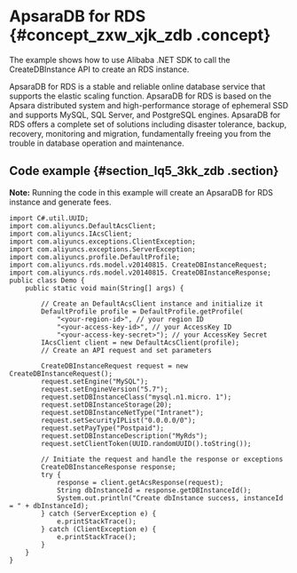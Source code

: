 # ApsaraDB for RDS {#concept_zxw_xjk_zdb .concept}

The example shows how to use Alibaba .NET SDK to call the CreateDBInstance API to create an RDS instance.

ApsaraDB for RDS is a stable and reliable online database service that supports the elastic scaling function. ApsaraDB for RDS is based on the Apsara distributed system and high-performance storage of ephemeral SSD and supports MySQL, SQL Server, and PostgreSQL engines. ApsaraDB for RDS offers a complete set of solutions including disaster tolerance, backup, recovery, monitoring and migration, fundamentally freeing you from the trouble in database operation and maintenance.

## Code example {#section_lq5_3kk_zdb .section}

**Note:** Running the code in this example will create an ApsaraDB for RDS instance and generate fees.

```
import C#.util.UUID;
import com.aliyuncs.DefaultAcsClient;
import com.aliyuncs.IAcsClient;
import com.aliyuncs.exceptions.ClientException;
import com.aliyuncs.exceptions.ServerException;
import com.aliyuncs.profile.DefaultProfile;
import com.aliyuncs.rds.model.v20140815. CreateDBInstanceRequest;
import com.aliyuncs.rds.model.v20140815. CreateDBInstanceResponse;
public class Demo {
    public static void main(String[] args) {

        // Create an DefaultAcsClient instance and initialize it
        DefaultProfile profile = DefaultProfile.getProfile(
            "<your-region-id>", // your region ID
            "<your-access-key-id>", // your AccessKey ID
            "<your-access-key-secret>"); // your AccessKey Secret
        IAcsClient client = new DefaultAcsClient(profile);
        // Create an API request and set parameters

        CreateDBInstanceRequest request = new CreateDBInstanceRequest();
        request.setEngine("MySQL");
        request.setEngineVersion("5.7");
        request.setDBInstanceClass("mysql.n1.micro. 1");
        request.setDBInstanceStorage(20);
        request.setDBInstanceNetType("Intranet");
        request.setSecurityIPList("0.0.0.0/0");
        request.setPayType("Postpaid");
        request.setDBInstanceDescription("MyRds");
        request.setClientToken(UUID.randomUUID().toString());

        // Initiate the request and handle the response or exceptions
        CreateDBInstanceResponse response;
        try {
            response = client.getAcsResponse(request);
            String dbInstanceId = response.getDBInstanceId();
            System.out.println("Create dbInstance success, instanceId = " + dbInstanceId);
        } catch (ServerException e) {
            e.printStackTrace();
        } catch (ClientException e) {
            e.printStackTrace();
        }
    }
}
```

